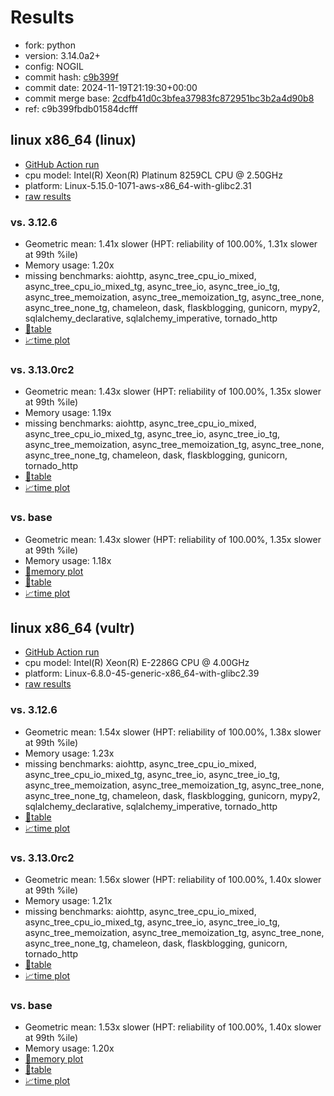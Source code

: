 # Results

- fork: python
- version: 3.14.0a2+
- config: NOGIL
- commit hash: [c9b399f](https://github.com/python/cpython/commit/c9b399f)
- commit date: 2024-11-19T21:19:30+00:00
- commit merge base: [2cdfb41d0c3bfea37983fc872951bc3b2a4d90b8](https://github.com/python/cpython/commit/2cdfb41d0c3bfea37983fc872951bc3b2a4d90b8)
- ref: c9b399fbdb01584dcfff

## linux x86_64 (linux)

- [GitHub Action run](https://github.com/facebookexperimental/free-threading-benchmarking/actions/runs/11924250585)
- cpu model: Intel(R) Xeon(R) Platinum 8259CL CPU @ 2.50GHz
- platform: Linux-5.15.0-1071-aws-x86_64-with-glibc2.31
- [raw results](bm-20241119-linux-x86_64-python-c9b399fbdb01584dcfff-3.14.0a2%2B-c9b399f.json)

### vs. 3.12.6

- Geometric mean: 1.41x slower (HPT: reliability of 100.00%, 1.31x slower at 99th %ile)
- Memory usage: 1.20x
- missing benchmarks: aiohttp, async_tree_cpu_io_mixed, async_tree_cpu_io_mixed_tg, async_tree_io, async_tree_io_tg, async_tree_memoization, async_tree_memoization_tg, async_tree_none, async_tree_none_tg, chameleon, dask, flaskblogging, gunicorn, mypy2, sqlalchemy_declarative, sqlalchemy_imperative, tornado_http
- [📄table](bm-20241119-linux-x86_64-python-c9b399fbdb01584dcfff-3.14.0a2%2B-c9b399f-vs-3.12.6.md)
- [📈time plot](bm-20241119-linux-x86_64-python-c9b399fbdb01584dcfff-3.14.0a2%2B-c9b399f-vs-3.12.6.svg)

### vs. 3.13.0rc2

- Geometric mean: 1.43x slower (HPT: reliability of 100.00%, 1.35x slower at 99th %ile)
- Memory usage: 1.19x
- missing benchmarks: aiohttp, async_tree_cpu_io_mixed, async_tree_cpu_io_mixed_tg, async_tree_io, async_tree_io_tg, async_tree_memoization, async_tree_memoization_tg, async_tree_none, async_tree_none_tg, chameleon, dask, flaskblogging, gunicorn, tornado_http
- [📄table](bm-20241119-linux-x86_64-python-c9b399fbdb01584dcfff-3.14.0a2%2B-c9b399f-vs-3.13.0rc2.md)
- [📈time plot](bm-20241119-linux-x86_64-python-c9b399fbdb01584dcfff-3.14.0a2%2B-c9b399f-vs-3.13.0rc2.svg)

### vs. base

- Geometric mean: 1.43x slower (HPT: reliability of 100.00%, 1.35x slower at 99th %ile)
- Memory usage: 1.18x
- [🧠memory plot](bm-20241119-linux-x86_64-python-c9b399fbdb01584dcfff-3.14.0a2%2B-c9b399f-vs-base-mem.svg)
- [📄table](bm-20241119-linux-x86_64-python-c9b399fbdb01584dcfff-3.14.0a2%2B-c9b399f-vs-base.md)
- [📈time plot](bm-20241119-linux-x86_64-python-c9b399fbdb01584dcfff-3.14.0a2%2B-c9b399f-vs-base.svg)

## linux x86_64 (vultr)

- [GitHub Action run](https://github.com/facebookexperimental/free-threading-benchmarking/actions/runs/11924250585)
- cpu model: Intel(R) Xeon(R) E-2286G CPU @ 4.00GHz
- platform: Linux-6.8.0-45-generic-x86_64-with-glibc2.39
- [raw results](bm-20241119-vultr-x86_64-python-c9b399fbdb01584dcfff-3.14.0a2%2B-c9b399f.json)

### vs. 3.12.6

- Geometric mean: 1.54x slower (HPT: reliability of 100.00%, 1.38x slower at 99th %ile)
- Memory usage: 1.23x
- missing benchmarks: aiohttp, async_tree_cpu_io_mixed, async_tree_cpu_io_mixed_tg, async_tree_io, async_tree_io_tg, async_tree_memoization, async_tree_memoization_tg, async_tree_none, async_tree_none_tg, chameleon, dask, flaskblogging, gunicorn, mypy2, sqlalchemy_declarative, sqlalchemy_imperative, tornado_http
- [📄table](bm-20241119-vultr-x86_64-python-c9b399fbdb01584dcfff-3.14.0a2%2B-c9b399f-vs-3.12.6.md)
- [📈time plot](bm-20241119-vultr-x86_64-python-c9b399fbdb01584dcfff-3.14.0a2%2B-c9b399f-vs-3.12.6.svg)

### vs. 3.13.0rc2

- Geometric mean: 1.56x slower (HPT: reliability of 100.00%, 1.40x slower at 99th %ile)
- Memory usage: 1.21x
- missing benchmarks: aiohttp, async_tree_cpu_io_mixed, async_tree_cpu_io_mixed_tg, async_tree_io, async_tree_io_tg, async_tree_memoization, async_tree_memoization_tg, async_tree_none, async_tree_none_tg, chameleon, dask, flaskblogging, gunicorn, tornado_http
- [📄table](bm-20241119-vultr-x86_64-python-c9b399fbdb01584dcfff-3.14.0a2%2B-c9b399f-vs-3.13.0rc2.md)
- [📈time plot](bm-20241119-vultr-x86_64-python-c9b399fbdb01584dcfff-3.14.0a2%2B-c9b399f-vs-3.13.0rc2.svg)

### vs. base

- Geometric mean: 1.53x slower (HPT: reliability of 100.00%, 1.40x slower at 99th %ile)
- Memory usage: 1.20x
- [🧠memory plot](bm-20241119-vultr-x86_64-python-c9b399fbdb01584dcfff-3.14.0a2%2B-c9b399f-vs-base-mem.svg)
- [📄table](bm-20241119-vultr-x86_64-python-c9b399fbdb01584dcfff-3.14.0a2%2B-c9b399f-vs-base.md)
- [📈time plot](bm-20241119-vultr-x86_64-python-c9b399fbdb01584dcfff-3.14.0a2%2B-c9b399f-vs-base.svg)


